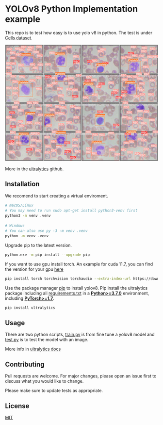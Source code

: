 # YOLOv8 Python Implementation example
This repo is to test how easy is to use yolo v8 in python. The test is under [Cells dataset](https://www.kaggle.com/datasets/adhoppin/blood-cell-detection-datatset).

![image](datasets/cells/val.jpg)


More in the [ultralytics](https://github.com/ultralytics/ultralytics) github.

## Installation

We recomend to start creating a virtual enviroment.

```bash
# macOS/Linux
# You may need to run sudo apt-get install python3-venv first
python3 -m venv .venv

# Windows
# You can also use py -3 -m venv .venv
python -m venv .venv
```

Upgrade pip to the latest version.

```bash
python.exe -m pip install --upgrade pip
```

If you want to use gpu install torch. An example for cuda 11.7, you can find the version for your gpu [here](https://pytorch.org/get-started/locally/)

```bash
pip install torch torchvision torchaudio --extra-index-url https://download.pytorch.org/whl/cu117
```
Use the package manager [pip](https://pip.pypa.io/en/stable/) to install yolov8. Pip install the ultralytics package including all [requirements.txt](https://github.com/ultralytics/ultralytics/blob/main/requirements.txt) in a
[**Python>=3.7.0**](https://www.python.org/) environment, including
[**PyTorch>=1.7**](https://pytorch.org/get-started/locally/).

```bash
pip install ultralytics
```

## Usage

There are two python scripts, [train.py](train.py) is from fine tune a yolov8 model and [test.py](test.py) is to test the model with an image.

More info in [ultralytics docs](https://docs.ultralytics.com/sdk/)

## Contributing

Pull requests are welcome. For major changes, please open an issue first
to discuss what you would like to change.

Please make sure to update tests as appropriate.

## License

[MIT](LICENSE)